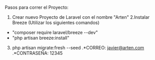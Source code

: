 Pasos para correr el Proyecto:
1. Crear nuevo Proyecto de Laravel con el nombre "Arten"
2.Instalar Breeze (Utilizar los siguientes comandos)
- "composer require laravel/breeze --dev"
- "php artisan breeze:install"
3. php artisan migrate:fresh --seed
.*CORREO: javier@arten.com
.*CONTRASEÑA:   12345
